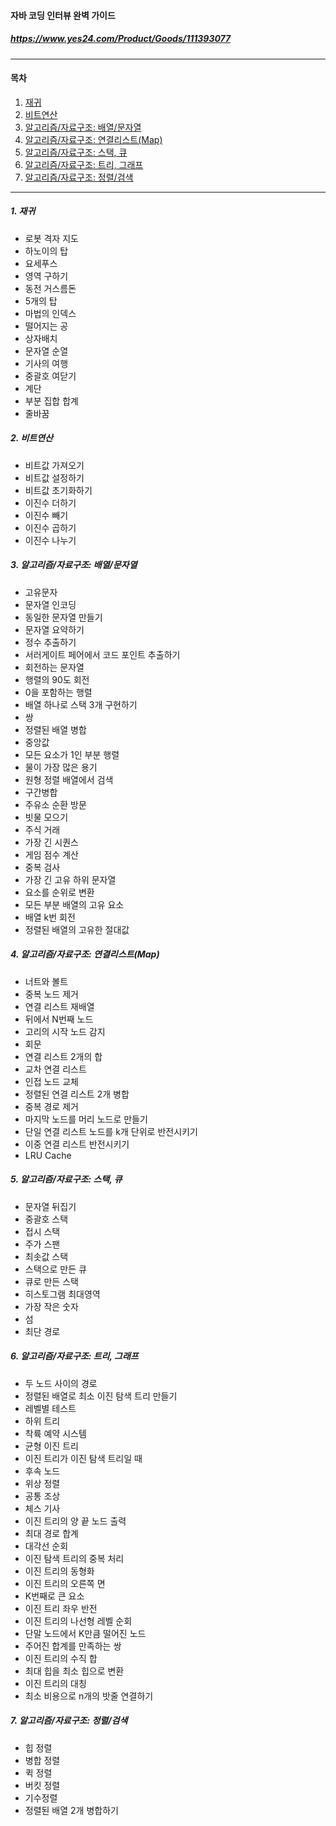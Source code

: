 #### 자바 코딩 인터뷰 완벽 가이드
##### https://www.yes24.com/Product/Goods/111393077

---

#### 목차
1. [재귀](#1-재귀)
2. [비트연산](#2-비트연산)
3. [알고리즘/자료구조: 배열/문자열](#3-알고리즘자료구조-배열문자열)
4. [알고리즘/자료구조: 연결리스트(Map)](#4-알고리즘자료구조-연결리스트map)
5. [알고리즘/자료구조: 스택, 큐](#5-알고리즘자료구조-스택-큐)
5. [알고리즘/자료구조: 트리, 그래프](#6-알고리즘자료구조-트리-그래프)
6. [알고리즘/자료구조: 정렬/검색](#7-알고리즘자료구조-정렬검색)

---

##### 1. 재귀
- 로봇 격자 지도
- 하노이의 탑
- 요세푸스
- 영역 구하기
- 동전 거스름돈
- 5개의 탑
- 마법의 인덱스
- 떨어지는 공
- 상자배치
- 문자열 순열
- 기사의 여행
- 중괄호 여닫기
- 계단
- 부분 집합 합계
- 줄바꿈

##### 2. 비트연산
- 비트값 가져오기
- 비트값 설정하기
- 비트값 초기화하기
- 이진수 더하기
- 이진수 빼기
- 이진수 곱하기
- 이진수 나누기

##### 3. 알고리즘/자료구조: 배열/문자열
- 고유문자
- 문자열 인코딩
- 동일한 문자열 만들기
- 문자열 요약하기
- 정수 추출하기
- 서러게이트 페어에서 코드 포인트 추출하기
- 회전하는 문자열
- 행렬의 90도 회전
- 0을 포함하는 행렬
- 배열 하나로 스택 3개 구현하기
- 쌍
- 정렬된 배열 병합
- 중앙값
- 모든 요소가 1인 부분 행렬
- 물이 가장 많은 용기
- 원형 정렬 배열에서 검색
- 구간병합
- 주유소 순환 방문
- 빗물 모으기
- 주식 거래
- 가장 긴 시퀀스
- 게임 점수 계산
- 중복 검사
- 가장 긴 고유 하위 문자열
- 요소를 순위로 변환
- 모든 부분 배열의 고유 요소
- 배열 k번 회전
- 정렬된 배열의 고유한 절대값

##### 4. 알고리즘/자료구조: 연결리스트(Map)
- 너트와 볼트
- 중복 노드 제거
- 연결 리스트 재배열
- 뒤에서 N번째 노드
- 고리의 시작 노드 감지
- 회문
- 연결 리스트 2개의 합
- 교차 연결 리스트
- 인접 노드 교체
- 정렬된 연결 리스트 2개 병합
- 중복 경로 제거
- 마지막 노드를 머리 노드로 만들기
- 단일 연결 리스트 노드를 k개 단위로 반전시키기
- 이중 연결 리스트 반전시키기
- LRU Cache

##### 5. 알고리즘/자료구조: 스택, 큐
- 문자열 뒤집기
- 중괄호 스택
- 접시 스택
- 주가 스팬
- 최솟값 스택
- 스택으로 만든 큐
- 큐로 만든 스택
- 히스토그램 최대영역
- 가장 작은 숫자
- 섬
- 최단 경로

##### 6. 알고리즘/자료구조: 트리, 그래프
- 두 노드 사이의 경로
- 정렬된 배열로 최소 이진 탐색 트리 만들기
- 레벨별 테스트
- 하위 트리
- 착륙 예약 시스템
- 균형 이진 트리
- 이진 트리가 이진 탐색 트리일 때
- 후속 노드
- 위상 정렬
- 공통 조상
- 체스 기사
- 이진 트리의 양 끝 노드 출력
- 최대 경로 합계
- 대각선 순회
- 이진 탐색 트리의 중복 처리
- 이진 트리의 동형화
- 이진 트리의 오른쪽 면
- K번째로 큰 요소
- 이진 트리 좌우 반전
- 이진 트리의 나선형 레벨 순회
- 단말 노드에서 K만큼 떨어진 노드
- 주어진 합계를 만족하는 쌍
- 이진 트리의 수직 합
- 최대 힙을 최소 힙으로 변환
- 이진 트리의 대칭
- 최소 비용으로 n개의 밧줄 연결하기

##### 7. 알고리즘/자료구조: 정렬/검색
- 힙 정렬
- 병합 정렬
- 퀵 정렬
- 버킷 정렬
- 기수정렬
- 정렬된 배열 2개 병합하기